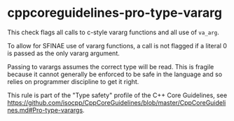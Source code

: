 cppcoreguidelines-pro-type-vararg
=================================

This check flags all calls to c-style vararg functions and all use of
`va_arg`.

To allow for SFINAE use of vararg functions, a call is not flagged if a
literal 0 is passed as the only vararg argument.

Passing to varargs assumes the correct type will be read. This is
fragile because it cannot generally be enforced to be safe in the
language and so relies on programmer discipline to get it right.

This rule is part of the "Type safety" profile of the C++ Core
Guidelines, see
<https://github.com/isocpp/CppCoreGuidelines/blob/master/CppCoreGuidelines.md#Pro-type-varargs>.
